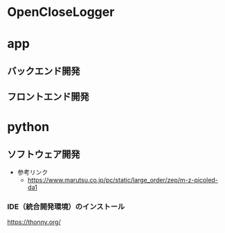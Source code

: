 OpenCloseLogger
===

# app
## バックエンド開発
## フロントエンド開発
# python
## ソフトウェア開発
- 参考リンク
  - https://www.marutsu.co.jp/pc/static/large_order/zep/m-z-picoled-da1

### IDE（統合開発環境）のインストール
https://thonny.org/

